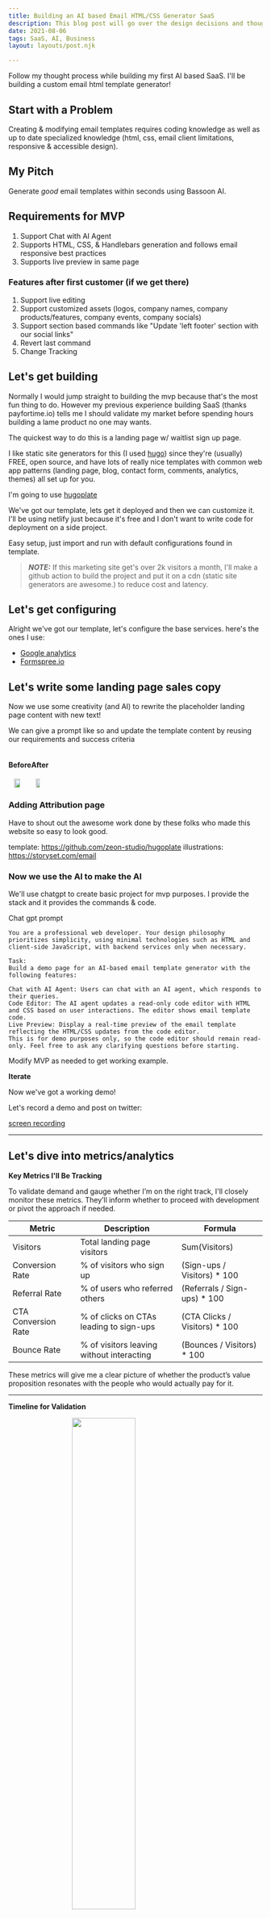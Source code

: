 ```yaml
---
title: Building an AI based Email HTML/CSS Generator SaaS
description: This blog post will go over the design decisions and thought process while building my first AI based SaaS.
date: 2021-08-06
tags: SaaS, AI, Business
layout: layouts/post.njk

--- 
```


Follow my thought process while building my first AI based SaaS.
I'll be building a custom email html template generator!

## Start with a Problem

Creating & modifying email templates requires coding knowledge as well as up to date specialized knowledge (html, css, email client limitations, responsive & accessible design).

## My Pitch

Generate *good* email templates within seconds using Bassoon AI.

## Requirements for MVP

1. Support Chat with AI Agent
2. Supports HTML, CSS, & Handlebars generation and follows email responsive best practices
3. Supports live preview in same page

### Features after first customer (if we get there)

1. Support live editing
2. Support customized assets (logos, company names, company products/features, company events, company socials)
3. Support section based commands like "Update 'left footer' section with our social links"
4. Revert last command
5. Change Tracking

## Let's get building

Normally I would jump straight to building the mvp because that's the most fun thing to do. However my previous experience building SaaS (thanks payfortime.io) tells me I should validate my market before spending hours building a lame product no one may wants. 

The quickest way to do this is a landing page w/ waitlist sign up page.

I like static site generators for this (I used [hugo](https://gohugo.io/)) since they're (usually) FREE, open source, and have lots of really nice templates with common web app patterns (landing page, blog, contact form, comments, analytics, themes) all set up for you. 

I'm going to use [hugoplate](https://github.com/zeon-studio/hugoplate)

We've got our template, lets get it deployed and then we can customize it.
I'll be using netlify just because it's free and I don't want to write code for deployment on a side project.

Easy setup, just import and run with default configurations found in template.

> **_NOTE:_**  If this marketing site get's over 2k visitors a month, I'll make a github action to build the project and put it on a cdn (static site generators are awesome.) to reduce cost and latency.

## Let's get configuring

Alright we've got our template, let's configure the base services. here's the ones I use:

- [Google analytics](analytics.google.com)
- [Formspree.io](www.formspree.io)

## Let's write some landing page sales copy

Now we use some creativity (and AI) to rewrite the placeholder landing page content with new text!

We can give a prompt like so and update the template content by reusing our requirements and success criteria


<div style="display: flex">
<div>
<h4>Before</h4>
<img src="/img/ai-based-email-html-css-generator/hugo-plate-template.png" style="display: block; margin-left: auto; margin-right: auto; width: 50%;"/>
</div>
<div>
<h4>After</h4>
<img src="/img/ai-based-email-html-css-generator/bassoon-ai-content-rewrite.png" style="display: block; margin-left: auto; margin-right: auto; width: 50%;"/>
</div>
</div>

### Adding Attribution page

Have to shout out the awesome work done by these folks who made this website so easy to look good.

template: <https://github.com/zeon-studio/hugoplate>
illustrations: <https://storyset.com/email>

### Now we use the AI to make the AI

We'll use chatgpt to create basic project for mvp purposes. I provide the stack and it provides the commands & code.

Chat gpt prompt

```
You are a professional web developer. Your design philosophy prioritizes simplicity, using minimal technologies such as HTML and client-side JavaScript, with backend services only when necessary.

Task:
Build a demo page for an AI-based email template generator with the following features:

Chat with AI Agent: Users can chat with an AI agent, which responds to their queries.
Code Editor: The AI agent updates a read-only code editor with HTML and CSS based on user interactions. The editor shows email template code.
Live Preview: Display a real-time preview of the email template reflecting the HTML/CSS updates from the code editor.
This is for demo purposes only, so the code editor should remain read-only. Feel free to ask any clarifying questions before starting.
```

Modify MVP as needed to get working example.

**Iterate**

Now we've got a working demo!

Let's record a demo and post on twitter:

[screen recording]()

---

## Let's dive into metrics/analytics

**Key Metrics I'll Be Tracking**

To validate demand and gauge whether I’m on the right track, I'll closely monitor these metrics. They’ll inform whether to proceed with development or pivot the approach if needed.

| Metric                    | Description                                            | Formula                                      |
|----------------------------|--------------------------------------------------------|----------------------------------------------|
| Visitors                   | Total landing page visitors                            | Sum(Visitors)                                |
| Conversion Rate            | % of visitors who sign up                              | (Sign-ups / Visitors) * 100                  |
| Referral Rate              | % of users who referred others                         | (Referrals / Sign-ups) * 100                 |
| CTA Conversion Rate        | % of clicks on CTAs leading to sign-ups                | (CTA Clicks / Visitors) * 100                |
| Bounce Rate                | % of visitors leaving without interacting              | (Bounces / Visitors) * 100                   |

These metrics will give me a clear picture of whether the product’s value proposition resonates with the people who would actually pay for it.

---

**Timeline for Validation**

<img src="/img/ai-based-email-html-css-generator/funny_meme_waiting_for_clients.jpeg" style="display: block; margin-left: auto; margin-right: auto; width: 50%;"/>

I'll validate the MVP over a 30-day period, aiming to achieve 250 visitors per week with 20-50 signups overall. This structured timeline ensures I gather enough data to make informed decisions about the product’s future. Here’s how I’m breaking it down:

| Week | Target Visitors | Target Signups (Low) | Target Signups (High) |
|------|-----------------|----------------------|-----------------------|
| 1    | 250             | 5                    | 13                    |
| 2    | 500             | 10                   | 25                    |
| 3    | 750             | 15                   | 38                    |
| 4    | 1000            | 20                   | 50                    |

If I’m trending below these sign-up numbers, I’ll assess the product positioning and outreach strategies before building more features. If signups exceed 50, I’ll dive into the next phase of feature development with confidence, knowing I’m building for a validated need.

---

**Next Steps: Feedback Loops and Iteration**

Once I hit the target signups, I’ll begin opening the product up to the waitlist in small batches, ensuring that I collect detailed feedback. These users will help me refine core features before expanding further.

- **Collect qualitative feedback**: I'll focus on in-depth feedback from the initial users. Understanding what they like, what’s missing, and where they hit friction will help prioritize feature iterations.
  
- **Measure usage patterns**: I'll track which features users engage with most to inform which parts of the product to scale up. A key lesson in micro-SaaS is staying lean—only building what users actually need and will pay for.

## Conclusion

I had fun building this mvp and got to feel the power of AI in quickly building a PoC. This may not be production ready but it works and its deployed and I had fun doin it.
